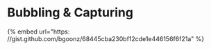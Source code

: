# Bubbling & Capturing

{% embed url="https:
//gist.github.com/bgoonz/68445cba230bf12cde1e446156f6f21a" %}
